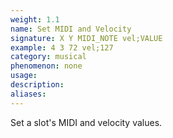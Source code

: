 ```yaml
---
weight: 1.1
name: Set MIDI and Velocity
signature: X Y MIDI_NOTE vel;VALUE
example: 4 3 72 vel;127
category: musical
phenomenon: none
usage: 
description: 
aliases: 
---
```

Set a slot's MIDI and velocity values.